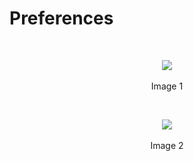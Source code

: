 # Preferences


<br>
<p align=center>
  <img src="https://cloud.githubusercontent.com/assets/2712405/17986665/d541fac0-6ae9-11e6-9c33-d524a55de8a0.png"></img>
 <br><br>
Image 1
</p>

<br>
<p align=center>
  <img src="https://cloud.githubusercontent.com/assets/2712405/18219110/42d54442-7135-11e6-995f-37db687492ca.png"></img>
 <br><br>
Image 2
</p>

